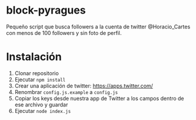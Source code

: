 # block-pyragues

Pequeño script que busca followers a la cuenta de twitter @Horacio_Cartes con menos de 100 followers y sin foto de perfil.

# Instalación
1. Clonar repositorio
2. Ejecutar `npm install`
3. Crear una aplicación de twitter: https://apps.twitter.com/
4. Renombrar `config.js.example` a `config.js`
5. Copiar los keys desde nuestra app de Twitter a los campos dentro de ese archivo y guardar
6. Ejecutar `node index.js`
